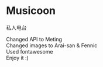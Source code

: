 Musicoon
========
私人电台

Changed API to Meting<br>
Changed images to Arai-san & Fennic<br>
Used fontawesome<br>
Enjoy it :)
